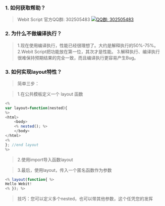 ### 1. 如何获取帮助？

> Webit Script 官方QQ群: 302505483 <a target="_blank" href="http://shang.qq.com/wpa/qunwpa?idkey=7be9d8a59a8533b7c2837bdc22295b4b47c65384eda323971cf5f3b9943ad9db"><img border="0" src="http://pub.idqqimg.com/wpa/images/group.png" alt="QQ群: 302505483" title="QQ群: 302505483"></a>


### 2. 为什么不做编译执行？
> 1.现在使用编译执行，性能已经很理想了。大约是解释执行的50%-75%。
> 2.Webit Script把功能放在第一位，其次才是性能。
> 3.解释执行、编译执行很难保持预期结果的完全一致，而且编译执行更容易产生Bug。

### 3. 如何实现layout特性？
> 简单三步：

> 1.在公共模板定义一个 layout 函数

~~~~~js
<%
var layout=function(nested){
%>
<html>
    <body>
	<% nested(); %>
    </body>
</html>
<%
}; //end layout
%>
~~~~~
> 2.使用import导入函数layout

> 3.最后，使用layout，传入一个匿名函数作为参数

~~~~~js
<% layout(function{ %>
Hello Webit!
<% }); %>
~~~~~
> 技巧：您可以定义多个nested，也可以带其他参数，这个任凭您的发挥


